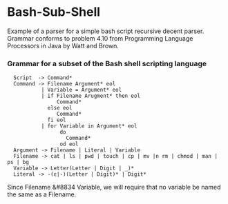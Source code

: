 # Bash-Sub-Shell
Example of a parser for a simple bash script recursive decent parser.  Grammar conforms to problem 4.10 from Programming Language Processors in Java by Watt and Brown.

### Grammar for a subset of the Bash shell scripting language
```
  Script  -> Command*
  Command -> Filename Argument* eol
           | Variable = Argument* eol
           | if Filename Arugment* then eol
                Command*
             else eol
                Command*
             fi eol
           | for Variable in Argument* eol
                 do
                   Command*
                 od eol
  Argument -> Filename | Literal | Variable
  Filename -> cat | ls | pwd | touch | cp | mv |n rm | chmod | man | ps | bg
  Variable -> Letter(Letter | Digit | _)*
  Literal -> -(ε|-)(Letter | Digit)* | Digit*
``` 
Since Filename &#8834 Variable, we will require that no variable be named the same as a Filename.
